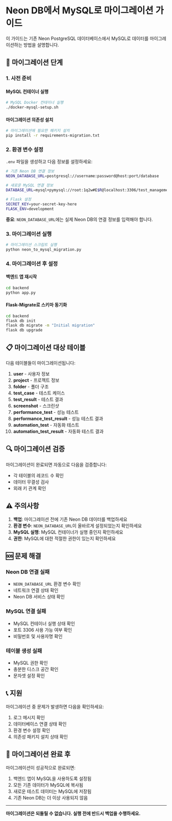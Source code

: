 # Neon DB에서 MySQL로 마이그레이션 가이드

이 가이드는 기존 Neon PostgreSQL 데이터베이스에서 MySQL로 데이터를 마이그레이션하는 방법을 설명합니다.

## 🚀 마이그레이션 단계

### 1. 사전 준비

#### MySQL 컨테이너 실행
```bash
# MySQL Docker 컨테이너 실행
./docker-mysql-setup.sh
```

#### 마이그레이션 의존성 설치
```bash
# 마이그레이션에 필요한 패키지 설치
pip install -r requirements-migration.txt
```

### 2. 환경 변수 설정

`.env` 파일을 생성하고 다음 정보를 설정하세요:

```bash
# 기존 Neon DB 연결 정보
NEON_DATABASE_URL=postgresql://username:password@host:port/database

# 새로운 MySQL 연결 정보
DATABASE_URL=mysql+pymysql://root:1q2w#E$R@localhost:3306/test_management

# Flask 설정
SECRET_KEY=your-secret-key-here
FLASK_ENV=development
```

**중요**: `NEON_DATABASE_URL`에는 실제 Neon DB의 연결 정보를 입력해야 합니다.

### 3. 마이그레이션 실행

```bash
# 마이그레이션 스크립트 실행
python neon_to_mysql_migration.py
```

### 4. 마이그레이션 후 설정

#### 백엔드 앱 재시작
```bash
cd backend
python app.py
```

#### Flask-Migrate로 스키마 동기화
```bash
cd backend
flask db init
flask db migrate -m "Initial migration"
flask db upgrade
```

## 📋 마이그레이션 대상 테이블

다음 테이블들이 마이그레이션됩니다:

1. **user** - 사용자 정보
2. **project** - 프로젝트 정보
3. **folder** - 폴더 구조
4. **test_case** - 테스트 케이스
5. **test_result** - 테스트 결과
6. **screenshot** - 스크린샷
7. **performance_test** - 성능 테스트
8. **performance_test_result** - 성능 테스트 결과
9. **automation_test** - 자동화 테스트
10. **automation_test_result** - 자동화 테스트 결과

## 🔍 마이그레이션 검증

마이그레이션이 완료되면 자동으로 다음을 검증합니다:

- 각 테이블의 레코드 수 확인
- 데이터 무결성 검사
- 외래 키 관계 확인

## ⚠️ 주의사항

1. **백업**: 마이그레이션 전에 기존 Neon DB 데이터를 백업하세요
2. **환경 변수**: `NEON_DATABASE_URL`이 올바르게 설정되었는지 확인하세요
3. **MySQL 실행**: MySQL 컨테이너가 실행 중인지 확인하세요
4. **권한**: MySQL에 대한 적절한 권한이 있는지 확인하세요

## 🆘 문제 해결

### Neon DB 연결 실패
- `NEON_DATABASE_URL` 환경 변수 확인
- 네트워크 연결 상태 확인
- Neon DB 서비스 상태 확인

### MySQL 연결 실패
- MySQL 컨테이너 실행 상태 확인
- 포트 3306 사용 가능 여부 확인
- 비밀번호 및 사용자명 확인

### 테이블 생성 실패
- MySQL 권한 확인
- 충분한 디스크 공간 확인
- 문자셋 설정 확인

## 📞 지원

마이그레이션 중 문제가 발생하면 다음을 확인하세요:

1. 로그 메시지 확인
2. 데이터베이스 연결 상태 확인
3. 환경 변수 설정 확인
4. 의존성 패키지 설치 상태 확인

## 🎯 마이그레이션 완료 후

마이그레이션이 성공적으로 완료되면:

1. 백엔드 앱이 MySQL을 사용하도록 설정됨
2. 모든 기존 데이터가 MySQL에 복사됨
3. 새로운 테스트 데이터는 MySQL에 저장됨
4. 기존 Neon DB는 더 이상 사용되지 않음

---

**마이그레이션은 되돌릴 수 없습니다. 실행 전에 반드시 백업을 수행하세요.**
